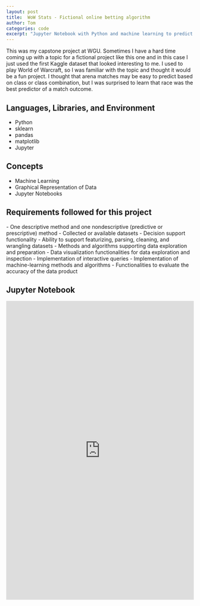 ```yaml
---
layout: post
title:  WoW Stats - Fictional online betting algorithm
author: Tom
categories: code
excerpt: "Jupyter Notebook with Python and machine learning to predict arena match outcomes" 
---
```

This was my capstone project at WGU. Sometimes I have a hard time coming up with a topic for a fictional project like this one and in this case I just used the first Kaggle dataset that looked interesting to me. I used to play World of Warcraft, so I was familiar with the topic and thought it would be a fun project. I thought that arena matches may be easy to predict based on class or class combination, but I was surprised to learn that race was the best predictor of a match outcome.

<h2>Languages, Libraries, and Environment</h2>

- Python
- sklearn
- pandas
- matplotlib
- Jupyter

<h2>Concepts</h2>

- Machine Learning
- Graphical Representation of Data
- Jupyter Notebooks

<h2>Requirements followed for this project</h2>
- One descriptive method and one nondescriptive (predictive or prescriptive) method
- Collected or available datasets
- Decision support functionality
- Ability to support featurizing, parsing, cleaning, and wrangling datasets
- Methods and algorithms supporting data exploration and preparation
- Data visualization functionalities for data exploration and inspection
- Implementation of interactive queries
- Implementation of machine-learning methods and algorithms
- Functionalities to evaluate the accuracy of the data product

<br>
<h2>Jupyter Notebook</h2>
<iframe src="https://www.kaggle.com/embed/tomkroll/notebook5cb08c7c63?kernelSessionId=186060251" height="800" style="margin: 0 auto; width: 100%; max-width: 950px;" frameborder="0" scrolling="auto" title="notebook5cb08c7c63"></iframe>